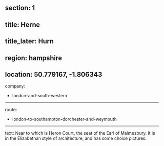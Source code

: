 ﻿section: 1
----
title: Herne
----
title_later: Hurn
----
region: hampshire
----
location: 50.779167, -1.806343
----
company:
- london-and-south-western
----
route:
- london-to-southampton-dorchester-and-weymouth
----
text: Near to which is Heron Court, the seat of the Earl of Malmesbury. It is in the Elizabethan style of architecture, and has some choice pictures.
